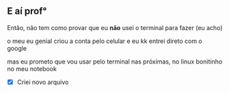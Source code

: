 ## E aí prof°

Então, não tem como provar que eu **não** usei o terminal para fazer (eu acho)

o meu eu genial criou a conta pelo celular e eu kk entrei direto com o google

mas eu prometo que vou usar pelo terminal nas próximas, no linux bonitinho no meu notebook

- [x] Criei novo arquivo